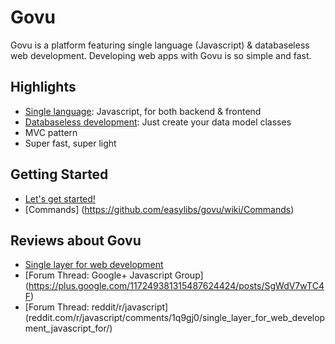 Govu
========================
Govu is a platform featuring single language (Javascript) & databaseless web development. Developing web apps with Govu is so simple and fast.

## Highlights ##

- [Single language](https://github.com/easylibs/govu/wiki/Single-Language-Web-Development): Javascript, for both backend & frontend
- [Databaseless development](https://github.com/easylibs/govu/wiki/Databaseless-Web-Development): Just create your data model classes
- MVC pattern
- Super fast, super light

## Getting Started ##

* [Let's get started!](https://github.com/easylibs/govu/wiki/Getting-Started)
* [Commands] (https://github.com/easylibs/govu/wiki/Commands)

## Reviews about Govu ##

* [Single layer for web development](https://medium.com/p/8e52071ff1bb)
* [Forum Thread: Google+ Javascript Group] (https://plus.google.com/117249381315487624424/posts/SgWdV7wTC4F)
* [Forum Thread: reddit/r/javascript] (reddit.com/r/javascript/comments/1q9gj0/single_layer_for_web_development_javascript_for/)

